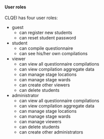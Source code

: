 #### User roles

CLQEI has four user roles:

- guest
  - can register new students
  - can reset student password
- student
  - can compile questionnaire
  - can see his/her own compilations
- viewer
  - can view all questionnaire compilations
  - can view compilation aggregate data
  - can manage stage locations
  - can manage stage wards
  - can create other viewers
  - can delete students
- administrator
  - can view all questionnaire compilations
  - can view compilation aggregate data
  - can manage stage locations
  - can manage stage wards
  - can manage viewers
  - can delete students
  - can create other administrators
